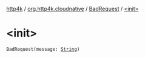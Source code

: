 [http4k](../../index.md) / [org.http4k.cloudnative](../index.md) / [BadRequest](index.md) / [&lt;init&gt;](./-init-.md)

# &lt;init&gt;

`BadRequest(message: `[`String`](https://kotlinlang.org/api/latest/jvm/stdlib/kotlin/-string/index.html)`)`